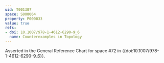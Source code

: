 ```yaml
---
uid: T001307
space: S000064
property: P000033
value: true
refs:
- doi: 10.1007/978-1-4612-6290-9_6
  name: Counterexamples in Topology
---
```


Asserted in the General Reference Chart for space #72 in
{{doi:10.1007/978-1-4612-6290-9_6}}.
